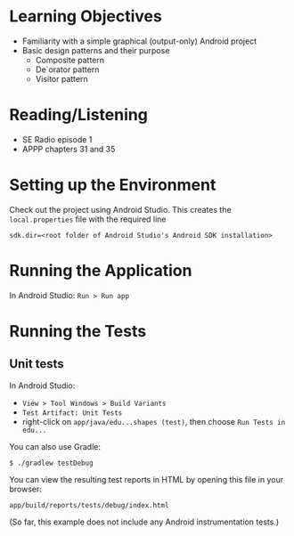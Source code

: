 # Learning Objectives

* Familiarity with a simple graphical (output-only) Android project
* Basic design patterns and their purpose
    * Composite pattern
    * De`orator pattern
    * Visitor pattern

# Reading/Listening

* SE Radio episode 1
* APPP chapters 31 and 35

# Setting up the Environment

Check out the project using Android Studio. This creates the `local.properties` file
with the required line

    sdk.dir=<root folder of Android Studio's Android SDK installation>

# Running the Application

In Android Studio: `Run > Run app`

# Running the Tests

## Unit tests

In Android Studio:

* `View > Tool Windows > Build Variants`
* `Test Artifact: Unit Tests`
* right-click on `app/java/edu...shapes (test)`, then choose `Run Tests in edu...`

You can also use Gradle:

    $ ./gradlew testDebug

You can view the resulting test reports in HTML by opening this file in your browser:

    app/build/reports/tests/debug/index.html

(So far, this example does not include any Android instrumentation tests.)
